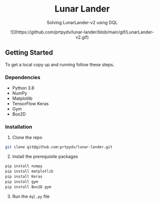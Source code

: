 <br />
<p align="center">
  <h1 align="center">Lunar Lander</h3>
  <p align="center">
    Solving LunarLander-v2 using DQL
  </p>
</p>
<center>
![](https://github.com/prtpydv/lunar-lander/blob/main/gif/LunarLander-v2.gif)
</center>

## Getting Started

To get a local copy up and running follow these steps.

### Dependencies

* Python 3.8
* NumPy
* Matplotlib
* TensorFlow Keras 
* Gym 
* Box2D



### Installation

1. Clone the repo
```sh
git clone git@github.com:prtpydv/lunar-lander.git
```
2. Install the prerequisite packages

```sh
pip install numpy
pip install matplotlib
pip install Keras
pip install gym
pip install Box2D gym
``` 


3. Run the `dql.py` file 
